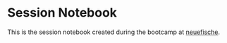 # Session Notebook

This is the session notebook created during the bootcamp at [neuefische](https://www.neuefische.de/en).
